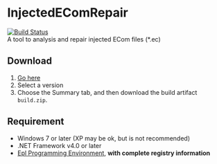# InjectedEComRepair
[![Build Status](https://dev.azure.com/qiqiworld/InjectedEComRepair/_apis/build/status/1354092549.InjectedEComRepair?branchName=master)](https://dev.azure.com/qiqiworld/InjectedEComRepair/_build/latest?definitionId=2&branchName=master)   
A  tool to analysis and repair injected ECom files (*.ec)

## Download
1. [Go here](https://dev.azure.com/qiqiworld/InjectedEComRepair/_build?definitionId=2)
2. Select a version
3. Choose the Summary tab, and then download the build artifact `build.zip`.

## Requirement
- Windows 7 or later (XP may be ok, but is not recommended)
- .NET Framework v4.0 or later
- [Epl Programming Environment](http://www.eyuyan.com/), **with complete registry information**

